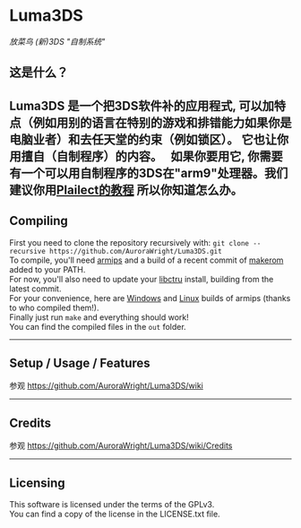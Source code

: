 # Luma3DS
*放菜鸟 (新)3DS "自制系统"*

## 这是什么？
**Luma3DS** 是一个把3DS软件补的应用程式, 可以加特点（例如用别的语言在特别的游戏和排错能力如果你是电脑业者）和去任天堂的约束（例如锁区）。
它也让你用擅自（自制程序）的内容。  
如果你要用它, 你需要有一个可以用自制程序的3DS在"arm9"处理器。我们建议你用[Plailect的教程](https://3ds.guide/) 所以你知道怎么办。
---

## Compiling

First you need to clone the repository recursively with: `git clone --recursive https://github.com/AuroraWright/Luma3DS.git`  
To compile, you'll need [armips](https://github.com/Kingcom/armips) and a build of a recent commit of [makerom](https://github.com/profi200/Project_CTR) added to your PATH.  
For now, you'll also need to update your [libctru](https://github.com/smealum/ctrulib) install, building from the latest commit.  
For your convenience, here are [Windows](http://www91.zippyshare.com/v/ePGpjk9r/file.html) and [Linux](https://mega.nz/#!uQ1T1IAD!Q91O0e12LXKiaXh_YjXD3D5m8_W3FuMI-hEa6KVMRDQ) builds of armips (thanks to who compiled them!).  
Finally just run `make` and everything should work!  
You can find the compiled files in the `out` folder.

---

## Setup / Usage / Features

参观 https://github.com/AuroraWright/Luma3DS/wiki

---

## Credits

参观 https://github.com/AuroraWright/Luma3DS/wiki/Credits

---

## Licensing

This software is licensed under the terms of the GPLv3.   
You can find a copy of the license in the LICENSE.txt file.
